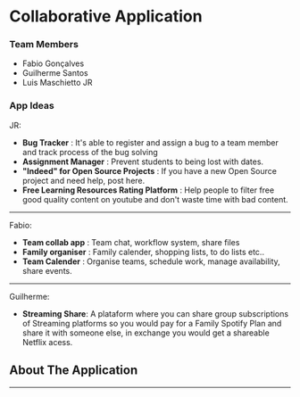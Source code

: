 # Collaborative Application


### Team Members
- Fabio Gonçalves
- Guilherme Santos
- Luis Maschietto JR

### App Ideas
JR:
- **Bug Tracker** : It's able to register and assign a bug to a team member and track process of the bug solving
- **Assignment Manager** : Prevent students to being lost with dates.
- **"Indeed" for Open Source Projects** : If you have a new Open Source project and need help, post here.
- **Free Learning Resources Rating Platform** : Help people to filter free good quality content on youtube and don't waste time with bad content.

--------------------------
Fabio:
- **Team collab app** : Team chat, workflow system, share files
- **Family organiser** : Family calender, shopping lists, to do lists etc..
- **Team Calender** : Organise teams, schedule work, manage availability, share events.

--------------------------
Guilherme:
- **Streaming Share**: A plataform where you can share group subscriptions of Streaming platforms so you would pay for a Family Spotify Plan and share it with someone else, in exchange you would get a shareable Netflix acess. 



## About The Application
--------------------------
